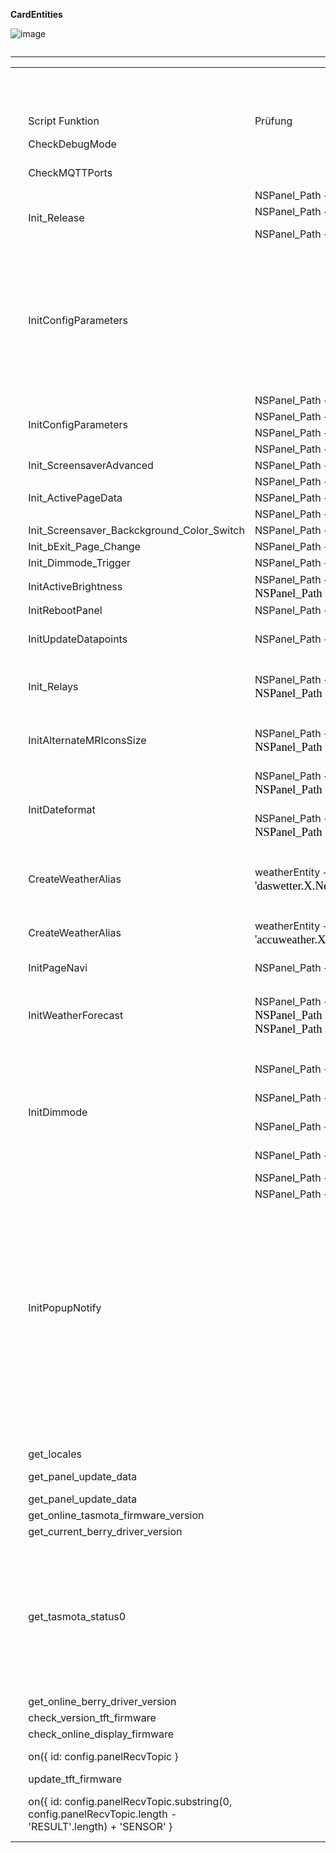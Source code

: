 **CardEntities**  
  
![image](https://github.com/joBr99/nspanel-lovelace-ui/assets/99131208/4071b1ba-688e-4fa0-be47-d551141b7964)
  
``` 

``` 

***

<html>
  <head>
      <meta http-equiv="Content-Type" content="text/html; charset=utf-8">
      <meta name="generator" content="PhpSpreadsheet, https://github.com/PHPOffice/PhpSpreadsheet">
      <meta name="author" content="Thomas Gabriel" />
  </head>

  <body>
    <table border="0" cellpadding="0" cellspacing="0" id="sheet0" class="sheet0 gridlines">
        <col class="col0">
        <col class="col1">
        <col class="col2">
        <col class="col3">
        <col class="col4">
        <col class="col5">
        <tbody>
          <tr class="row0">
            <td class="column0">&nbsp;</td>
            <td class="column1">&nbsp;</td>
            <td class="column2">&nbsp;</td>
            <td class="column3">&nbsp;</td>
            <td class="column4">&nbsp;</td>
            <td class="column5">&nbsp;</td>
          </tr>
          <tr class="row1">
            <td class="column0">&nbsp;</td>
            <td class="column1">&nbsp;</td>
            <td class="column2">&nbsp;</td>
            <td class="column3 style1 s style1" colspan="2">Datenpunkte, die erstellt werden, wenn Prüfung nicht erfolgreich ist.<br />
Wenn keine Prüfung vorgesehen ist, werden sie automatisch erstellt.</td>
            <td class="column5">&nbsp;</td>
          </tr>
          <tr class="row2">
            <td class="column0 style6 null"></td>
            <td class="column1 style7 s">Script Funktion</td>
            <td class="column2 style7 s">Prüfung</td>
            <td class="column3 style7 s">Datenpunkte unter <span style="font-weight:bold; color:#FF0000; font-family:'Calibri (Textkörper)'; font-size:14pt">NSPanel_Path</span></td>
            <td class="column4 style7 s">Datenpunkte unter <span style="font-weight:bold; color:#FF0000; font-family:'Calibri (Textkörper)'; font-size:14pt">Alias_Path</span></td>
            <td class="column5">&nbsp;</td>
          </tr>
          <tr class="row3">
            <td class="column0 style3 null"></td>
            <td class="column1 style9 s">CheckDebugMode</td>
            <td class="column2 style10 null"></td>
            <td class="column3 style11 s">Config.ScripgtDebugStatus</td>
            <td class="column4 style11 s">Config.ScripgtDebugStatus.ACTUAL <br />
Config.ScripgtDebugStatus.SET</td>
            <td class="column5">&nbsp;</td>
          </tr>
          <tr class="row4">
            <td class="column0 style3 null"></td>
            <td class="column1 style9 s">CheckMQTTPorts</td>
            <td class="column2 style10 null"></td>
            <td class="column3 style11 s">Config.MQTT.portCheck</td>
            <td class="column4 style11 s">Config.MQTT.portCheck.ACTUAL<br />
Config.MQTT.portCheck.SET</td>
            <td class="column5">&nbsp;</td>
          </tr>
          <tr class="row5">
            <td class="column0 style3 null"></td>
            <td class="column1 style13 s style15" rowspan="3">Init_Release</td>
            <td class="column2 style10 s">NSPanel_Path + 'Display_Firmware.desiredVersion'</td>
            <td class="column3 style11 s">Display_Firmware.desiredVersion</td>
            <td class="column4 style10 null"></td>
            <td class="column5">&nbsp;</td>
          </tr>
          <tr class="row6">
            <td class="column0 style3 null"></td>
            <td class="column2 style10 s">NSPanel_Path + 'Config.Update.activ'</td>
            <td class="column3 style11 s">Config.Update.activ</td>
            <td class="column4 style10 null"></td>
            <td class="column5">&nbsp;</td>
          </tr>
          <tr class="row7">
            <td class="column0 style3 null"></td>
            <td class="column2 style10 s">NSPanel_Path + 'Display_Firmware.TFT.desiredVersion'</td>
            <td class="column3 style11 s">Display_Firmware.TFT.desiredVersion<br />
Display_Firmware.TFT.currentVersion</td>
            <td class="column4 style11 s">Display_Firmware.TFT.currentVersion.ACTUAL<br />
Display_Firmware.TFT.desiredVersion.ACTUAL</td>
            <td class="column5">&nbsp;</td>
          </tr>
          <tr class="row8">
            <td class="column0 style3 null"></td>
            <td class="column1 style13 s style15" rowspan="5">InitConfigParameters</td>
            <td class="column2 style10 null"></td>
            <td class="column3 style11 s">Config.Screensaver.alternativeScreensaverLayout</td>
            <td class="column4 style11 s">Config.Screensaver.alternativeScreensaverLayout.ACTUAL<br />
Config.Screensaver.alternativeScreensaverLayout.SET</td>
            <td class="column5">&nbsp;</td>
          </tr>
          <tr class="row9">
            <td class="column0 style3 null"></td>
            <td class="column2 style10 null"></td>
            <td class="column3 style11 s">Config.Screensaver.ScreensaverAdvanced</td>
            <td class="column4 style10 s">Config.Screensaver.ScreensaverAdvanced.ACTUAL<br />
Config.Screensaver.ScreensaverAdvanced.SET</td>
            <td class="column5">&nbsp;</td>
          </tr>
          <tr class="row10">
            <td class="column0 style3 null"></td>
            <td class="column2 style10 null"></td>
            <td class="column3 style10 s">Config.Screensaver.autoWeatherColorScreensaverLayout</td>
            <td class="column4 style10 s">Config.Screensaver.autoWeatherColorScreensaverLayout.ACTUAL<br />
Config.Screensaver.autoWeatherColorScreensaverLayout.SET</td>
            <td class="column5">&nbsp;</td>
          </tr>
          <tr class="row11">
            <td class="column0 style3 null"></td>
            <td class="column2 style10 null"></td>
            <td class="column3 style10 s">Config.Screensaver.timeoutScreensaver</td>
            <td class="column4 style10 s">Config.Screensaver.timeoutScreensaver.ACTUAL<br />
Config.Screensaver.timeoutScreensaver.SET</td>
            <td class="column5">&nbsp;</td>
          </tr>
          <tr class="row12">
            <td class="column0 style3 null"></td>
            <td class="column2 style10 null"></td>
            <td class="column3 style10 s">Config.Screensaver.screenSaverDoubleClick</td>
            <td class="column4 style10 s">Config.Screensaver.screenSaverDoubleClick.ACTUAL<br />
Config.Screensaver.screenSaverDoubleClick.SET</td>
            <td class="column5">&nbsp;</td>
          </tr>
          <tr class="row13">
            <td class="column0 style3 null"></td>
            <td class="column1 style13 s style15" rowspan="4">InitConfigParameters</td>
            <td class="column2 style10 s">NSPanel_Path + 'Config.locale'</td>
            <td class="column3 style10 s">Config.locale</td>
            <td class="column4 style10 null"></td>
            <td class="column5">&nbsp;</td>
          </tr>
          <tr class="row14">
            <td class="column0 style3 null"></td>
            <td class="column2 style10 s">NSPanel_Path + 'Config.temperatureUnit'</td>
            <td class="column3 style10 s">Config.temperatureUnit</td>
            <td class="column4 style10 null"></td>
            <td class="column5">&nbsp;</td>
          </tr>
          <tr class="row15">
            <td class="column0 style3 null"></td>
            <td class="column2 style10 s">NSPanel_Path + 'Config.localeNumber'</td>
            <td class="column3 style10 s">Config.localeNumber</td>
            <td class="column4 style10 s">Config.localeNumber.VALUE</td>
            <td class="column5">&nbsp;</td>
          </tr>
          <tr class="row16">
            <td class="column0 style3 null"></td>
            <td class="column2 style10 s">NSPanel_Path + 'Config.temperatureUnitNumber'</td>
            <td class="column3 style10 s">Config.temperatureUnitNumber</td>
            <td class="column4 style10 s">Config.temperatureUnitNumber.VALUE</td>
            <td class="column5">&nbsp;</td>
          </tr>
          <tr class="row17">
            <td class="column0 style3 null"></td>
            <td class="column1 style9 s">Init_ScreensaverAdvanced</td>
            <td class="column2 style10 s">NSPanel_Path + 'Config.Screensaver.ScreensaverAdvanced'</td>
            <td class="column3 style10 s">Config.Screensaver.ScreensaverAdvanced</td>
            <td class="column4 style10 null"></td>
            <td class="column5">&nbsp;</td>
          </tr>
          <tr class="row18">
            <td class="column0 style3 null"></td>
            <td class="column1 style13 s style15" rowspan="3">Init_ActivePageData</td>
            <td class="column2 style10 s">NSPanel_Path + 'ActivePage.heading'</td>
            <td class="column3 style10 s">ActivePage.heading</td>
            <td class="column4 style10 null"></td>
            <td class="column5">&nbsp;</td>
          </tr>
          <tr class="row19">
            <td class="column0 style3 null"></td>
            <td class="column2 style10 s">NSPanel_Path + 'ActivePage.type'</td>
            <td class="column3 style10 s">ActivePage.type</td>
            <td class="column4 style10 null"></td>
            <td class="column5">&nbsp;</td>
          </tr>
          <tr class="row20">
            <td class="column0 style3 null"></td>
            <td class="column2 style10 s">NSPanel_Path + 'ActivePage.id0'</td>
            <td class="column3 style10 s">ActivePage.id0</td>
            <td class="column4 style10 null"></td>
            <td class="column5">&nbsp;</td>
          </tr>
          <tr class="row21">
            <td class="column0 style3 null"></td>
            <td class="column1 style9 s">Init_Screensaver_Backckground_Color_Switch</td>
            <td class="column2 style10 s">NSPanel_Path + 'ScreensaverInfo.bgColorIndicator'</td>
            <td class="column3 style10 s">ScreensaverInfo.bgColorIndicator</td>
            <td class="column4 style10 null"></td>
            <td class="column5">&nbsp;</td>
          </tr>
          <tr class="row22">
            <td class="column0 style3 null"></td>
            <td class="column1 style9 s">Init_bExit_Page_Change</td>
            <td class="column2 style10 s">NSPanel_Path + 'ScreensaverInfo.bExitPage'</td>
            <td class="column3 style10 s">ScreensaverInfo.bExitPage</td>
            <td class="column4 style10 null"></td>
            <td class="column5">&nbsp;</td>
          </tr>
          <tr class="row23">
            <td class="column0 style3 null"></td>
            <td class="column1 style9 s">Init_Dimmode_Trigger</td>
            <td class="column2 style10 s">NSPanel_Path + 'ScreensaverInfo.Trigger_Dimmode'</td>
            <td class="column3 style10 s">ScreensaverInfo.Trigger_Dimmode</td>
            <td class="column4 style10 null"></td>
            <td class="column5">&nbsp;</td>
          </tr>
          <tr class="row24">
            <td class="column0 style3 null"></td>
            <td class="column1 style9 s">InitActiveBrightness</td>
            <td class="column2 style10 s">NSPanel_Path + 'ScreensaverInfo.activeBrightness' <span style="color:#FF0000; font-family:'Calibri (Textkörper)'; font-size:14pt">oder<br />
</span><span style="color:#000000; font-family:'Calibri (Textkörper)'; font-size:14pt">NSPanel_Path + 'ScreensaverInfo.activeDimmodeBrightness'</span></td>
            <td class="column3 style10 s">ScreensaverInfo.activeBrightness<br />
ScreensaverInfo.activeDimmodeBrightness</td>
            <td class="column4 style10 s">ScreensaverInfo.activeBrightness.ACTUAL<br />
ScreensaverInfo.activeBrightness.SET</td>
            <td class="column5">&nbsp;</td>
          </tr>
          <tr class="row25">
            <td class="column0 style3 null"></td>
            <td class="column1 style9 s">InitRebootPanel</td>
            <td class="column2 style10 s">NSPanel_Path + 'Config.rebootNSPanel'</td>
            <td class="column3 style10 s">Config.rebootNSPanel</td>
            <td class="column4 style10 s">Config.rebootNSPanel.SET</td>
            <td class="column5">&nbsp;</td>
          </tr>
          <tr class="row26">
            <td class="column0 style3 null"></td>
            <td class="column1 style9 s">InitUpdateDatapoints</td>
            <td class="column2 style10 s">NSPanel_Path + 'Config.Update.UpdateTasmota'</td>
            <td class="column3 style10 s">Config.Update.UpdateTasmota<br />
Config.Update.UpdateBerry<br />
Config.Update.UpdateNextion</td>
            <td class="column4 style10 s">Config.Update.UpdateTasmota.SET<br />
Config.Update.UpdateBerry.SET<br />
Config.Update.UpdateNextion.SET</td>
            <td class="column5">&nbsp;</td>
          </tr>
          <tr class="row27">
            <td class="column0 style3 null"></td>
            <td class="column1 style9 s">Init_Relays</td>
            <td class="column2 style10 s">NSPanel_Path + 'Relay.1' <span style="color:#FF0000; font-family:'Calibri (Textkörper)'; font-size:14pt">oder</span><span style="color:#000000; font-family:'Calibri'; font-size:14pt"><br />
NSPanel_Path + 'Relay.2'</span></td>
            <td class="column3 style10 s">Relay.1<br />
Relay.2</td>
            <td class="column4 style10 s">Relay.1.ACTUAL<br />
Relay.1.SET<br />
Relay.2.ACTUAL<br />
Relay.2.SET</td>
            <td class="column5">&nbsp;</td>
          </tr>
          <tr class="row28">
            <td class="column0 style3 null"></td>
            <td class="column1 style9 s">InitAlternateMRIconsSize</td>
            <td class="column2 style10 s">NSPanel_Path + 'Config.MRIcons.alternateMRIconSize.1' <span style="color:#FF0000; font-family:'Calibri (Textkörper)'; font-size:14pt">oder</span><span style="color:#000000; font-family:'Calibri'; font-size:14pt"><br />
NSPanel_Path + 'Config.MRIcons.alternateMRIconSize.2'</span></td>
            <td class="column3 style10 s">Config.MRIcons.alternateMRIconSize.1<br />
Config.MRIcons.alternateMRIconSize.2</td>
            <td class="column4 style10 s">Config.MRIcons.alternateMRIconSize.1.ACTUAL<br />
Config.MRIcons.alternateMRIconSize.1.SET<br />
Config.MRIcons.alternateMRIconSize.2.ACTUAL<br />
Config.MRIcons.alternateMRIconSize.2.SET</td>
            <td class="column5">&nbsp;</td>
          </tr>
          <tr class="row29">
            <td class="column0 style3 null"></td>
            <td class="column1 style13 s style15" rowspan="2">InitDateformat</td>
            <td class="column2 style10 s">NSPanel_Path + 'Config.Dateformat.weekday' <span style="color:#FF0000; font-family:'Calibri (Textkörper)'; font-size:14pt">oder</span><span style="color:#000000; font-family:'Calibri'; font-size:14pt"><br />
NSPanel_Path + 'Config.Dateformat.month'</span></td>
            <td class="column3 style10 s">Config.Dateformat.weekday<br />
Config.Dateformat.month</td>
            <td class="column4 style10 null"></td>
            <td class="column5">&nbsp;</td>
          </tr>
          <tr class="row30">
            <td class="column0 style3 null"></td>
            <td class="column2 style10 s">NSPanel_Path + 'Config.Dateformat.Switch.weekday' <span style="color:#FF0000; font-family:'Calibri (Textkörper)'; font-size:14pt">oder</span><span style="color:#000000; font-family:'Calibri'; font-size:14pt"><br />
NSPanel_Path + 'Config.Dateformat.Switch.month'</span></td>
            <td class="column3 style10 s">Config.Dateformat.Switch.weekday<br />
Config.Dateformat.Switch.month</td>
            <td class="column4 style10 s">Config.Dateformat.Switch.weekday.ACTUAL<br />
Config.Dateformat.Switch.weekday.SET<br />
Config.Dateformat.Switch.month.ACTUAL<br />
Config.Dateformat.Switch.month.SET</td>
            <td class="column5">&nbsp;</td>
          </tr>
          <tr class="row31">
            <td class="column0 style3 null"></td>
            <td class="column1 style9 s">CreateWeatherAlias</td>
            <td class="column2 style10 s">weatherEntity + '.ICON' <span style="color:#FF0000; font-family:'Calibri (Textkörper)'; font-size:14pt">und</span><span style="color:#000000; font-family:'Calibri'; font-size:14pt"><br />
'daswetter.X.NextHours.Location_1.Day_1.current.symbol_value'</span></td>
            <td class="column3 style10 null"></td>
            <td class="column4 style10 s">weatherEntity + '.ICON'<br />
weatherEntity + '.TEMP'<br />
weatherEntity + '.TEMP_MIN'<br />
weatherEntity + '.TEMP_MAX'</td>
            <td class="column5">&nbsp;</td>
          </tr>
          <tr class="row32">
            <td class="column0 style3 null"></td>
            <td class="column1 style9 s">CreateWeatherAlias</td>
            <td class="column2 style10 s">weatherEntity + '.ICON' <span style="color:#FF0000; font-family:'Calibri (Textkörper)'; font-size:14pt">und</span><span style="color:#000000; font-family:'Calibri'; font-size:14pt"><br />
'accuweather.X.Current.WeatherIcon'</span></td>
            <td class="column3 style10 null"></td>
            <td class="column4 style10 s">weatherEntity + '.ICON'<br />
weatherEntity + '.TEMP'<br />
weatherEntity + '.TEMP_MIN'<br />
weatherEntity + '.TEMP_MAX'</td>
            <td class="column5">&nbsp;</td>
          </tr>
          <tr class="row33">
            <td class="column0 style3 null"></td>
            <td class="column1 style9 s">InitPageNavi</td>
            <td class="column2 style10 s">NSPanel_Path + 'PageNavi'</td>
            <td class="column3 style10 s">PageNavi</td>
            <td class="column4 style10 null"></td>
            <td class="column5">&nbsp;</td>
          </tr>
          <tr class="row34">
            <td class="column0 style3 null"></td>
            <td class="column1 style9 s">InitWeatherForecast</td>
            <td class="column2 style10 s">NSPanel_Path + &quot;ScreensaverInfo.weatherForecast&quot; <span style="color:#FF0000; font-family:'Calibri (Textkörper)'; font-size:14pt">oder</span><span style="color:#000000; font-family:'Calibri'; font-size:14pt"><br />
NSPanel_Path + &quot;ScreensaverInfo.weatherForecastTimer&quot; </span><span style="color:#FF0000; font-family:'Calibri (Textkörper)'; font-size:14pt">oder</span><span style="color:#000000; font-family:'Calibri'; font-size:14pt"><br />
NSPanel_Path + &quot;ScreensaverInfo.entityChangeTime&quot;</span></td>
            <td class="column3 style10 s">ScreensaverInfo.weatherForecast<br />
ScreensaverInfo.weatherForecastTimer<br />
ScreensaverInfo.entityChangeTime</td>
            <td class="column4 style10 s">ScreensaverInfo.weatherForecast.ACTUAL<br />
ScreensaverInfo.weatherForecast.SET<br />
ScreensaverInfo.weatherForecastTimer.ACTUAL<br />
ScreensaverInfo.weatherForecastTimer.SET<br />
ScreensaverInfo.entityChangeTime.ACTUAL<br />
ScreensaverInfo.entityChangeTime.SET</td>
            <td class="column5">&nbsp;</td>
          </tr>
          <tr class="row35">
            <td class="column0">&nbsp;</td>
            <td class="column1 style13 s style15" rowspan="4">InitDimmode</td>
            <td class="column2 style10 s">NSPanel_Path + 'NSPanel_Dimmode_brightnessDay'</td>
            <td class="column3 style10 s">NSPanel_Dimmode_brightnessDay</td>
            <td class="column4 style10 s">Dimmode.brightnessDay.ACTUAL<br />
Dimmode.brightnessDay.SET</td>
            <td class="column5">&nbsp;</td>
          </tr>
          <tr class="row36">
            <td class="column0">&nbsp;</td>
            <td class="column2 style10 s">NSPanel_Path + 'NSPanel_Dimmode_hourDay'</td>
            <td class="column3 style10 s">NSPanel_Dimmode_hourDay</td>
            <td class="column4 style10 s">Dimmode.hourDay.ACTUAL<br />
Dimmode.hourDay.SET</td>
            <td class="column5">&nbsp;</td>
          </tr>
          <tr class="row37">
            <td class="column0">&nbsp;</td>
            <td class="column2 style10 s">NSPanel_Path + 'NSPanel_Dimmode_brightnessNight'</td>
            <td class="column3 style10 s">NSPanel_Dimmode_brightnessNight</td>
            <td class="column4 style10 s">Dimmode.brightnessNight.ACTUAL<br />
Dimmode.brightnessNight.SET</td>
            <td class="column5">&nbsp;</td>
          </tr>
          <tr class="row38">
            <td class="column0">&nbsp;</td>
            <td class="column2 style10 s">NSPanel_Path + 'NSPanel_Dimmode_hourNight'</td>
            <td class="column3 style10 s">NSPanel_Dimmode_hourNight</td>
            <td class="column4 style10 s">Dimmode.hourNight.ACTUAL<br />
Dimmode.hourNight.SET</td>
            <td class="column5">&nbsp;</td>
          </tr>
          <tr class="row39">
            <td class="column0">&nbsp;</td>
            <td class="column1 style13 s style15" rowspan="17">InitPopupNotify</td>
            <td class="column2 style10 s">NSPanel_Path + 'ScreensaverInfo.popupNotifyHeading'</td>
            <td class="column3 style10 s">ScreensaverInfo.popupNotifyHeading</td>
            <td class="column4 style10 null"></td>
            <td class="column5">&nbsp;</td>
          </tr>
          <tr class="row40">
            <td class="column0">&nbsp;</td>
            <td class="column2 style10 s">NSPanel_Path + 'ScreensaverInfo.popupNotifyText'</td>
            <td class="column3 style10 s">ScreensaverInfo.popupNotifyText</td>
            <td class="column4 style10 null"></td>
            <td class="column5">&nbsp;</td>
          </tr>
          <tr class="row41">
            <td class="column0">&nbsp;</td>
            <td class="column2 style10 null"></td>
            <td class="column3 style10 s">popupNotify.popupNotifyHeading</td>
            <td class="column4 style10 null"></td>
            <td class="column5">&nbsp;</td>
          </tr>
          <tr class="row42">
            <td class="column0">&nbsp;</td>
            <td class="column2 style10 null"></td>
            <td class="column3 style10 s">popupNotify.popupNotifyHeading</td>
            <td class="column4 style10 null"></td>
            <td class="column5">&nbsp;</td>
          </tr>
          <tr class="row43">
            <td class="column0">&nbsp;</td>
            <td class="column2 style10 null"></td>
            <td class="column3 style10 s">popupNotify.popupNotifyText</td>
            <td class="column4 style10 null"></td>
            <td class="column5">&nbsp;</td>
          </tr>
          <tr class="row44">
            <td class="column0">&nbsp;</td>
            <td class="column2 style10 null"></td>
            <td class="column3 style10 s">popupNotify.popupNotifyTextColor</td>
            <td class="column4 style10 null"></td>
            <td class="column5">&nbsp;</td>
          </tr>
          <tr class="row45">
            <td class="column0">&nbsp;</td>
            <td class="column2 style10 null"></td>
            <td class="column3 style10 s">popupNotify.popupNotifyInternalName</td>
            <td class="column4 style10 null"></td>
            <td class="column5">&nbsp;</td>
          </tr>
          <tr class="row46">
            <td class="column0">&nbsp;</td>
            <td class="column2 style10 null"></td>
            <td class="column3 style10 s">popupNotify.popupNotifyButton1TextColor</td>
            <td class="column4 style10 null"></td>
            <td class="column5">&nbsp;</td>
          </tr>
          <tr class="row47">
            <td class="column0">&nbsp;</td>
            <td class="column2 style10 null"></td>
            <td class="column3 style10 s">popupNotify.popupNotifyButton1Text</td>
            <td class="column4 style10 null"></td>
            <td class="column5">&nbsp;</td>
          </tr>
          <tr class="row48">
            <td class="column0">&nbsp;</td>
            <td class="column2 style10 null"></td>
            <td class="column3 style10 s">popupNotify.popupNotifyButton2TextColor</td>
            <td class="column4 style10 null"></td>
            <td class="column5">&nbsp;</td>
          </tr>
          <tr class="row49">
            <td class="column0">&nbsp;</td>
            <td class="column2 style10 null"></td>
            <td class="column3 style10 s">popupNotify.popupNotifyButton2Text</td>
            <td class="column4 style10 null"></td>
            <td class="column5">&nbsp;</td>
          </tr>
          <tr class="row50">
            <td class="column0">&nbsp;</td>
            <td class="column2 style10 null"></td>
            <td class="column3 style10 s">popupNotify.popupNotifySleepTimeout</td>
            <td class="column4 style10 null"></td>
            <td class="column5">&nbsp;</td>
          </tr>
          <tr class="row51">
            <td class="column0">&nbsp;</td>
            <td class="column2 style10 null"></td>
            <td class="column3 style10 s">popupNotify.popupNotifyAction</td>
            <td class="column4 style10 null"></td>
            <td class="column5">&nbsp;</td>
          </tr>
          <tr class="row52">
            <td class="column0">&nbsp;</td>
            <td class="column2 style10 null"></td>
            <td class="column3 style10 s">popupNotify.popupNotifyLayout</td>
            <td class="column4 style10 null"></td>
            <td class="column5">&nbsp;</td>
          </tr>
          <tr class="row53">
            <td class="column0">&nbsp;</td>
            <td class="column2 style10 null"></td>
            <td class="column3 style10 s">popupNotify.popupNotifyFontIdText</td>
            <td class="column4 style10 null"></td>
            <td class="column5">&nbsp;</td>
          </tr>
          <tr class="row54">
            <td class="column0">&nbsp;</td>
            <td class="column2 style10 null"></td>
            <td class="column3 style10 s">popupNotify.popupNotifyIcon</td>
            <td class="column4 style10 null"></td>
            <td class="column5">&nbsp;</td>
          </tr>
          <tr class="row55">
            <td class="column0">&nbsp;</td>
            <td class="column2 style10 null"></td>
            <td class="column3 style10 s">popupNotify.popupNotifyIconColor</td>
            <td class="column4 style10 null"></td>
            <td class="column5">&nbsp;</td>
          </tr>
          <tr class="row56">
            <td class="column0">&nbsp;</td>
            <td class="column1 style9 s">get_locales</td>
            <td class="column2 style10 null"></td>
            <td class="column3 style10 s">NSPanel_locales_json</td>
            <td class="column4 style10 null"></td>
            <td class="column5">&nbsp;</td>
          </tr>
          <tr class="row57">
            <td class="column0">&nbsp;</td>
            <td class="column1 style9 s">get_panel_update_data</td>
            <td class="column2 style10 null"></td>
            <td class="column3 style10 s">NSPanel_autoUpdate</td>
            <td class="column4 style10 s">autoUpdate.ACTUAL<br />
autoUpdate.SET</td>
            <td class="column5">&nbsp;</td>
          </tr>
          <tr class="row58">
            <td class="column0">&nbsp;</td>
            <td class="column1 style9 s">get_panel_update_data</td>
            <td class="column2 style10 null"></td>
            <td class="column3 style10 s">NSPanel_ipAddress</td>
            <td class="column4 style10 s">ipAddress.ACTUAL</td>
            <td class="column5">&nbsp;</td>
          </tr>
          <tr class="row59">
            <td class="column0">&nbsp;</td>
            <td class="column1 style9 s">get_online_tasmota_firmware_version</td>
            <td class="column2 style10 null"></td>
            <td class="column3 style10 s">Tasmota_Firmware.onlineVersion</td>
            <td class="column4 style10 s">Tasmota_Firmware.onlineVersion.ACTUAL</td>
            <td class="column5">&nbsp;</td>
          </tr>
          <tr class="row60">
            <td class="column0">&nbsp;</td>
            <td class="column1 style9 s">get_current_berry_driver_version</td>
            <td class="column2 style10 null"></td>
            <td class="column3 style10 s">Berry_Driver.currentVersion</td>
            <td class="column4 style10 s">Display.BerryDriver.ACTUAL</td>
            <td class="column5">&nbsp;</td>
          </tr>
          <tr class="row61">
            <td class="column0">&nbsp;</td>
            <td class="column1 style9 s">get_tasmota_status0</td>
            <td class="column2 style10 null"></td>
            <td class="column3 style10 s">Tasmota_Firmware.currentVersion<br />
Tasmota.Uptime<br />
Tasmota.Version<br />
Tasmota.Hardware<br />
Tasmota.Wifi.AP<br />
Tasmota.Wifi.SSId<br />
Tasmota.Wifi.BSSId<br />
Tasmota.Wifi.Channel<br />
Tasmota.Wifi.Mode<br />
Tasmota.Wifi.RSSI<br />
Tasmota.Wifi.Signal<br />
Tasmota.Product</td>
            <td class="column4 style10 s">Tasmota.Uptime.ACTUAL<br />
Tasmota.Version.ACTUAL<br />
Tasmota.Hardware.ACTUAL<br />
Tasmota.Wifi.AP.ACTUAL<br />
Tasmota.Wifi.SSId.ACTUAL<br />
Tasmota.Wifi.BSSId.ACTUAL<br />
Tasmota.Wifi.Channel.ACTUAL<br />
Tasmota.Wifi.Mode.ACTUAL<br />
Tasmota.Wifi.RSSI.ACTUAL<br />
Tasmota.Wifi.Signal.ACTUAL<br />
Tasmota.Product.ACTUAL</td>
            <td class="column5">&nbsp;</td>
          </tr>
          <tr class="row62">
            <td class="column0">&nbsp;</td>
            <td class="column1 style9 s">get_online_berry_driver_version</td>
            <td class="column2 style10 null"></td>
            <td class="column3 style10 s">Berry_Driver.onlineVersion</td>
            <td class="column4 style10 s">Berry_Driver.onlineVersion.ACTUAL</td>
            <td class="column5">&nbsp;</td>
          </tr>
          <tr class="row63">
            <td class="column0">&nbsp;</td>
            <td class="column1 style9 s">check_version_tft_firmware</td>
            <td class="column2 style10 null"></td>
            <td class="column3 style17 s">TFT_Firmware.onlineVersion</td>
            <td class="column4 style10 null"></td>
            <td class="column5">&nbsp;</td>
          </tr>
          <tr class="row64">
            <td class="column0">&nbsp;</td>
            <td class="column1 style9 s">check_online_display_firmware</td>
            <td class="column2 style10 null"></td>
            <td class="column3 style10 s">Display_Firmware.onlineVersion</td>
            <td class="column4 style10 null"></td>
            <td class="column5">&nbsp;</td>
          </tr>
          <tr class="row65">
            <td class="column0">&nbsp;</td>
            <td class="column1 style9 s">on({ id: config.panelRecvTopic }</td>
            <td class="column2 style10 null"></td>
            <td class="column3 style10 s">Display_Firmware.currentVersion<br />
NSPanel_Version</td>
            <td class="column4 style10 s">Display.TFTVersion.ACTUAL<br />
Display.Model.ACTUAL</td>
            <td class="column5">&nbsp;</td>
          </tr>
          <tr class="row66">
            <td class="column0">&nbsp;</td>
            <td class="column1 style9 s">update_tft_firmware</td>
            <td class="column2 style10 null"></td>
            <td class="column3 style17 s">TFT_Firmware.onlineVersion</td>
            <td class="column4 style10 null"></td>
            <td class="column5">&nbsp;</td>
          </tr>
          <tr class="row67">
            <td class="column0">&nbsp;</td>
            <td class="column1 style9 s">on({ id: config.panelRecvTopic.substring(0, config.panelRecvTopic.length - 'RESULT'.length) + 'SENSOR' }</td>
            <td class="column2 style10 null"></td>
            <td class="column3 style10 s">Sensor.Time<br />
Sensor.TempUnit<br />
Sensor.ANALOG.Temperature<br />
Sensor.ESP32.Temperature</td>
            <td class="column4 style10 s">Sensor.Time.ACTUAL<br />
Sensor.TempUnit.ACTUAL<br />
Sensor.ANALOG.Temperature.ACTUAL<br />
Sensor.ESP32.Temperature.ACTUAL</td>
            <td class="column5">&nbsp;</td>
          </tr>
        </tbody>
    </table>
  </body>
</html>